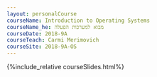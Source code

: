 ```yaml
---
layout: personalCourse
courseName: Introduction to Operating Systems
courseName_he: מבוא למערכות הפעלה
courseDate: 2018-9A
courseTeach: Carmi Merimovich
courseSite: 2018-9A-OS
---
```

{%include_relative courseSlides.html%}

